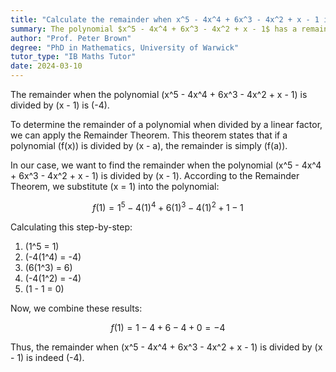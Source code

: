 ```yaml
---
title: "Calculate the remainder when x^5 - 4x^4 + 6x^3 - 4x^2 + x - 1 is divided by x - 1"
summary: The polynomial $x^5 - 4x^4 + 6x^3 - 4x^2 + x - 1$ has a remainder of -4 when divided by $x - 1$.
author: "Prof. Peter Brown"
degree: "PhD in Mathematics, University of Warwick"
tutor_type: "IB Maths Tutor"
date: 2024-03-10
---
```


The remainder when the polynomial \(x^5 - 4x^4 + 6x^3 - 4x^2 + x - 1\) is divided by \(x - 1\) is \(-4\).

To determine the remainder of a polynomial when divided by a linear factor, we can apply the Remainder Theorem. This theorem states that if a polynomial \(f(x)\) is divided by \(x - a\), the remainder is simply \(f(a)\).

In our case, we want to find the remainder when the polynomial \(x^5 - 4x^4 + 6x^3 - 4x^2 + x - 1\) is divided by \(x - 1\). According to the Remainder Theorem, we substitute \(x = 1\) into the polynomial:

$$
f(1) = 1^5 - 4(1)^4 + 6(1)^3 - 4(1)^2 + 1 - 1
$$

Calculating this step-by-step:

1. \(1^5 = 1\)
2. \(-4(1^4) = -4\)
3. \(6(1^3) = 6\)
4. \(-4(1^2) = -4\)
5. \(1 - 1 = 0\)

Now, we combine these results:

$$
f(1) = 1 - 4 + 6 - 4 + 0 = -4
$$

Thus, the remainder when \(x^5 - 4x^4 + 6x^3 - 4x^2 + x - 1\) is divided by \(x - 1\) is indeed \(-4\).
    